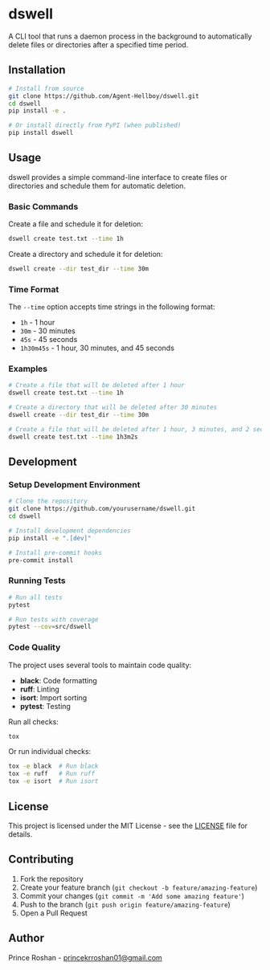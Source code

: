 # dswell

A CLI tool that runs a daemon process in the background to automatically delete files or directories after a specified time period.

## Installation

```bash
# Install from source
git clone https://github.com/Agent-Hellboy/dswell.git
cd dswell
pip install -e .

# Or install directly from PyPI (when published)
pip install dswell
```

## Usage

dswell provides a simple command-line interface to create files or directories and schedule them for automatic deletion.

### Basic Commands

Create a file and schedule it for deletion:
```bash
dswell create test.txt --time 1h
```

Create a directory and schedule it for deletion:
```bash
dswell create --dir test_dir --time 30m
```

### Time Format

The `--time` option accepts time strings in the following format:
- `1h` - 1 hour
- `30m` - 30 minutes
- `45s` - 45 seconds
- `1h30m45s` - 1 hour, 30 minutes, and 45 seconds

### Examples

```bash
# Create a file that will be deleted after 1 hour
dswell create test.txt --time 1h

# Create a directory that will be deleted after 30 minutes
dswell create --dir test_dir --time 30m

# Create a file that will be deleted after 1 hour, 3 minutes, and 2 seconds
dswell create test.txt --time 1h3m2s
```

## Development

### Setup Development Environment

```bash
# Clone the repository
git clone https://github.com/yourusername/dswell.git
cd dswell

# Install development dependencies
pip install -e ".[dev]"

# Install pre-commit hooks
pre-commit install
```

### Running Tests

```bash
# Run all tests
pytest

# Run tests with coverage
pytest --cov=src/dswell
```

### Code Quality

The project uses several tools to maintain code quality:

- **black**: Code formatting
- **ruff**: Linting
- **isort**: Import sorting
- **pytest**: Testing

Run all checks:
```bash
tox
```

Or run individual checks:
```bash
tox -e black  # Run black
tox -e ruff   # Run ruff
tox -e isort  # Run isort
```

## License

This project is licensed under the MIT License - see the [LICENSE](LICENSE) file for details.

## Contributing

1. Fork the repository
2. Create your feature branch (`git checkout -b feature/amazing-feature`)
3. Commit your changes (`git commit -m 'Add some amazing feature'`)
4. Push to the branch (`git push origin feature/amazing-feature`)
5. Open a Pull Request

## Author

Prince Roshan - [princekrroshan01@gmail.com](mailto:princekrroshan01@gmail.com) 
